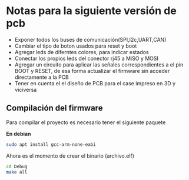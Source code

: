 # Notas para la siguiente versión de pcb

- Exponer todos los buses de comunicación(SPI,I2c,UART,CAN)
- Cambiar el tipo de boton usados para reset y boot 
- Agregar leds de diferntes colores, para indicar estados
- Conectar los propios leds del conector rj45 a MiSO y MOSI
- Agregar un circuito para aplicar las señales correspondientes a el pin BOOT y RESET, de esa forma actualizar el firmware sin acceder directamente a la PCB
- Tener en cuenta el el diseño de PCB para el case impreso en 3D y viciversa


## Compilación del firmware
Para compilar el proyecto es necesario tener el siguiente paquete

**En debian**
```sh
sudo apt install gcc-arm-none-eabi
```

Ahora es el momento de crear el binario (archivo.elf)

```sh
cd Debug
make all
```

